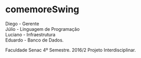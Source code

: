 # comemoreSwing
Diego - Gerente<br>
Júlio - Linguagem de Programação<br>
Luciano - Infraestrutura<br>
Eduardo - Banco de Dados.<br>

Faculdade Senac 4º Semestre. 2016/2 Projeto Interdisciplinar.
